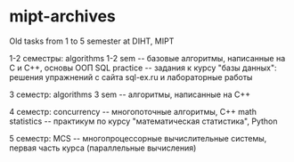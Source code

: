 # mipt-archives
Old tasks from 1 to 5 semester at DIHT, MIPT

1-2 семестры:
algorithms 1-2 sem -- базовые алгоритмы, написанные на С и С++, основы ООП
SQL practice -- задания к курсу "базы данных": решения упражнений с сайта sql-ex.ru и лабораторные работы

3 семестр:
algorithms 3 sem -- алгоритмы, написанные на С++

4 семестр:
concurrency -- многопоточные алгоритмы, С++
math statistics -- практикум по курсу "математическая статистика", Python

5 семестр:
MCS -- многопроцессорные вычислительные системы, первая часть курса (параллельные вычисления)
